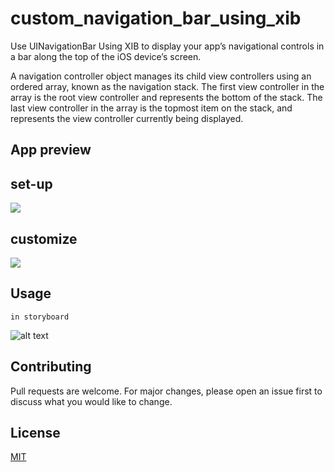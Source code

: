 # custom_navigation_bar_using_xib

Use UINavigationBar Using XIB to display your app’s navigational controls in a bar along the top of the iOS device’s screen.

A navigation controller object manages its child view controllers using an ordered array, known as the navigation stack. The first view controller in the array is the root view controller and represents the bottom of the stack. The last view controller in the array is the topmost item on the stack, and represents the view controller currently being displayed.

## App preview
<p>
  <h2>set-up</h2>
<img src="https://github.com/BudhabhooshanPatil/custom_navigation_bar_using_xib/blob/main/ScreenShots/customize.gif">
  <h2>customize</h2>
<img src="https://github.com/BudhabhooshanPatil/custom_navigation_bar_using_xib/blob/main/ScreenShots/set_class.gif">
</p>


## Usage
```
in storyboard
```

![alt text](https://raw.githubusercontent.com/BudhabhooshanPatil/custom_navigation_bar_using_xib/main/ScreenShots/Screenshot%202021-01-02%20at%2012.08.26%20PM.png)


## Contributing
Pull requests are welcome. For major changes, please open an issue first to discuss what you would like to change.


## License
[MIT](https://choosealicense.com/licenses/mit/)
